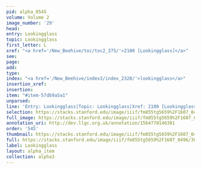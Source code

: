 ```yaml
---
pid: alpha_0545
volume: Volume 2
image_number: '29'
head: 
entry: Lookingglass
topic: Lookingglass
first_letter: L
xref: "<a href='/New_Beehive/toc/toc2_375/'>2100 [Lookingglass]</a>"
see: 
page: 
add: 
type: 
index: "<a href='/New_Beehive/index3/index_2328/'>lookingglass</a>"
insertion_xref: 
insertion: 
item: "#item-57db9a5a1"
unparsed: 
line: 'Entry: Lookingglass|Topic: Lookingglass|Xref: 2100 [Lookingglass]|Index: lookingglass|#item-57db9a5a1'
selection: https://stacks.stanford.edu/image/iiif/fm855tg5659%2F1607_0496/309,638,3081,320/full/0/default.jpg
full_image: https://stacks.stanford.edu/image/iiif/fm855tg5659%2F1607_0496/full/full/0/default.jpg
annotation_uri: http://dev.llgc.org.uk/annotation/1564770146381
order: '545'
thumbnail: https://stacks.stanford.edu/image/iiif/fm855tg5659%2F1607_0496/309,638,600,180/250,/0/default.jpg
full: https://stacks.stanford.edu/image/iiif/fm855tg5659%2F1607_0496/309,638,3081,320/full/0/default.jpg
label: Lookingglass
layout: alpha_item
collection: alpha3
---
```

